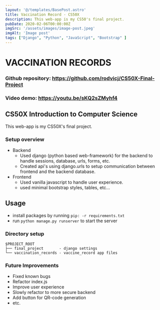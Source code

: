 ```yaml
---
layout: '@/templates/BasePost.astro'
title: Vaccination Record - CS50X
description: This web-app is my CS50's final project.
pubDate: 2020-02-06T00:00:00Z
imgSrc: '/assets/images/image-post.jpeg'
imgAlt: 'Image post'
tags: ["Django", "Python", "JavaScript", "Bootstrap" ]
---
```


# VACCINATION RECORDS

### Github repository: <https://github.com/rodvicj/CS50X-Final-Project>

### Video demo:  <https://youtu.be/sKQ2sZMyhf4>

## CS50X Introduction to Computer Science
This web-app is my CS50X's final project. 

### Setup overview
 - Backend
    - Used django (python based web-framework) for the backend to handle sessions, database, urls, forms, etc.
    - Created api's using django.urls to setup communication between frontend and the backend database.
 - Frontend
    - Used vanilla javascript to handle user experience.
    - used minimal bootstrap styles, tables, etc...


## Usage

* install packages by running `pip: -r requirements.txt`
* run `python manage.py runserver` to start the server


 ### Directory setup
```
$PROJECT_ROOT
├── final_project       - django settings
└── vaccination_records - vaccine_record app files
```

### Future Improvements
 - Fixed known bugs
 - Refactor index.js
 - Improve user experience
 - Slowly refactor to more secure backend
 - Add button for QR-code generation
 - etc.
